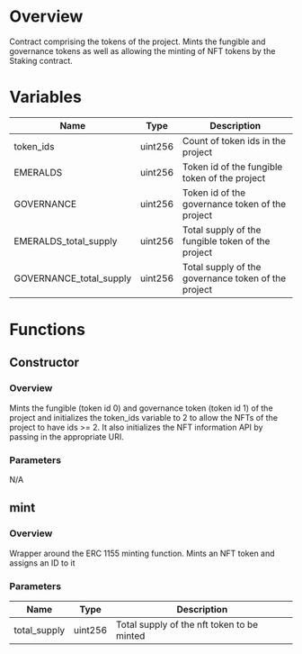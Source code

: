 # Overview
Contract comprising the tokens of the project. Mints the fungible and governance tokens as well as allowing the minting of NFT tokens by the Staking contract.

# Variables

| Name                      | Type        | Description                                                |
| ------------------------- | ----------- | ---------------------------------------------------------- |
| token_ids                 | uint256     | Count of token ids in the project                          |
| EMERALDS                  | uint256     | Token id of the fungible token of the project              |
| GOVERNANCE                | uint256     | Token id of the governance token of the project            |
| EMERALDS_total_supply     | uint256     | Total supply of the fungible token of the project          |
| GOVERNANCE_total_supply   | uint256     | Total supply of the governance token of the project        |

# Functions

## Constructor

### Overview
Mints the fungible (token id 0) and governance token (token id 1) of the project and initializes the token_ids variable to 2 to allow the NFTs of the project to have ids >= 2. It also initializes the NFT information API by passing in the appropriate URI.

### Parameters
N/A

## mint

### Overview
Wrapper around the ERC 1155 minting function. Mints an NFT token and assigns an ID to it

### Parameters
| Name         | Type    | Description                                |
| ------------ | ------- | ------------------------------------------ |
| total_supply | uint256 | Total supply of the nft token to be minted |


